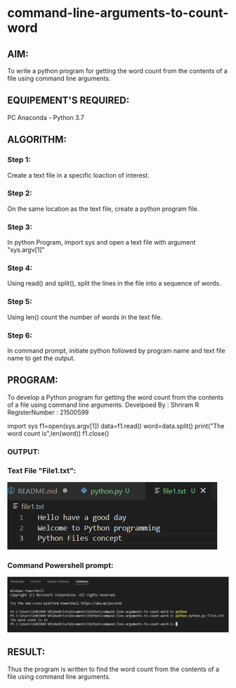 # command-line-arguments-to-count-word
## AIM:
To write a python program for getting the word count from the contents of a file using command line arguments.
## EQUIPEMENT'S REQUIRED: 
PC
Anaconda - Python 3.7
## ALGORITHM: 
### Step 1:
Create a text file in a specific loaction of interest.

### Step 2:
On the same location as the text file, create a python program file.

### Step 3:
In python Program, import sys and open a text file with argument "sys.argv[1]"

### Step 4:
Using read() and split(), split the lines in the file into a sequence of words.

### Step 5:
Using len() count the number of words in the text file.

### Step 6:
In command prompt, initiate python followed by program name and text file name to get the output.

## PROGRAM:
To develop a Python program for getting the word count from the contents of a file using command line arguments.
Develpoed By : Shriram R
RegisterNumber : 21500599

import sys
f1=open(sys.argv[1])
data=f1.read()
word=data.split()
print("The word count is",len(word))
f1.close()

### OUTPUT:
### Text File "File1.txt":
![output](command2.png)

### Command Powershell prompt:
![output](command1.png)


## RESULT:
Thus the program is written to find the word count from the contents of a file using command line arguments.
